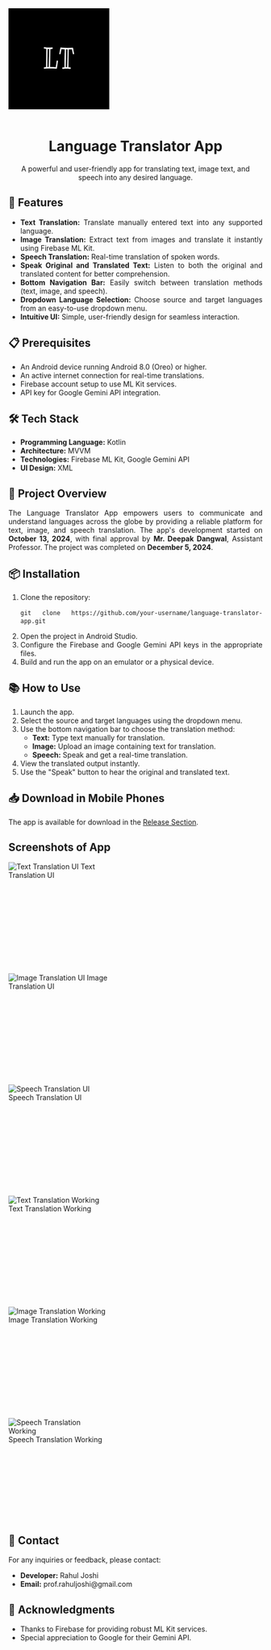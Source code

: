 <div>
    <img src="https://github.com/Rahul-JoshiG/Language-Translator/blob/master/app/src/main/res/drawable/logo.png" alt="App Image" align="center" style="height:200px;width:200px;"/>
</div>
<br>

<h1 style="text-align: center;">Language Translator App</h1>

<p style="text-align: center;">
    A powerful and user-friendly app for translating text, image text, and speech into any desired language.
</p>

<h2>🚀 Features</h2>
<ul style="text-align: justify;">
    <li><strong>Text Translation:</strong> Translate manually entered text into any supported language.</li>
    <li><strong>Image Translation:</strong> Extract text from images and translate it instantly using Firebase ML Kit.</li>
    <li><strong>Speech Translation:</strong> Real-time translation of spoken words.</li>
    <li><strong>Speak Original and Translated Text:</strong> Listen to both the original and translated content for better comprehension.</li>
    <li><strong>Bottom Navigation Bar:</strong> Easily switch between translation methods (text, image, and speech).</li>
    <li><strong>Dropdown Language Selection:</strong> Choose source and target languages from an easy-to-use dropdown menu.</li>
    <li><strong>Intuitive UI:</strong> Simple, user-friendly design for seamless interaction.</li>
</ul>

<h2>📋 Prerequisites</h2>
<ul style="text-align: justify;">
    <li>An Android device running Android 8.0 (Oreo) or higher.</li>
    <li>An active internet connection for real-time translations.</li>
    <li>Firebase account setup to use ML Kit services.</li>
    <li>API key for Google Gemini API integration.</li>
</ul>

<h2>🛠️ Tech Stack</h2>
<ul style="text-align: justify;">
    <li><strong>Programming Language:</strong> Kotlin</li>
    <li><strong>Architecture:</strong> MVVM</li>
    <li><strong>Technologies:</strong> Firebase ML Kit, Google Gemini API</li>
    <li><strong>UI Design:</strong> XML</li>
</ul>

<h2>📄 Project Overview</h2>
<p style="text-align: justify;">
    The Language Translator App empowers users to communicate and understand languages across the globe by providing a reliable platform for text, image, and speech translation. 
    The app's development started on <strong>October 13, 2024</strong>, with final approval by <strong>Mr. Deepak Dangwal</strong>, Assistant Professor. 
    The project was completed on <strong>December 5, 2024</strong>.
</p>

<h2>📦 Installation</h2>
<ol style="text-align: justify;">
    <li>Clone the repository:
        <pre><code>git clone https://github.com/your-username/language-translator-app.git</code></pre>
    </li>
    <li>Open the project in Android Studio.</li>
    <li>Configure the Firebase and Google Gemini API keys in the appropriate files.</li>
    <li>Build and run the app on an emulator or a physical device.</li>
</ol>

<h2>📚 How to Use</h2>
<ol style="text-align: justify;">
    <li>Launch the app.</li>
    <li>Select the source and target languages using the dropdown menu.</li>
    <li>Use the bottom navigation bar to choose the translation method:
        <ul>
            <li><strong>Text:</strong> Type text manually for translation.</li>
            <li><strong>Image:</strong> Upload an image containing text for translation.</li>
            <li><strong>Speech:</strong> Speak and get a real-time translation.</li>
        </ul>
    </li>
    <li>View the translated output instantly.</li>
    <li>Use the "Speak" button to hear the original and translated text.</li>
</ol>

<h2>📥 Download in Mobile Phones</h2>
<p>
    The app is available for download in the <a href="https://github.com/Rahul-JoshiG/Language-Translator/releases/tag/v1.4">Release Section</a>.
</p>


<h2>Screenshots of App</h2>

<div style="height:200px; width:200px; margin-bottom:20px;">
  <img src="https://github.com/user-attachments/assets/d1dfba03-ae05-4ea8-8821-c3e8fc5a0e69" 
       alt="Text Translation UI" style="height:100%; width:100%; object-fit:contain;">
  <caption>Text Translation UI</caption>
</div>

<div style="height:200px; width:200px; margin-bottom:20px;">
  <img src="https://github.com/user-attachments/assets/f64512d6-335a-4d1c-aed5-11cfc9120920" 
       alt="Image Translation UI" style="height:100%; width:100%; object-fit:contain;">
  <caption>Image Translation UI</caption>
</div>

<div style="height:200px; width:200px; margin-bottom:20px;">
  <img src="https://github.com/user-attachments/assets/a16197f4-0f86-4379-90a9-c9146a44c7d0" 
       alt="Speech Translation UI" style="height:100%; width:100%; object-fit:contain;">
  <caption>Speech Translation UI</caption>
</div>

<div style="height:200px; width:200px; margin-bottom:20px;">
  <img src="https://github.com/user-attachments/assets/89a37f59-f657-48a5-8615-83f86e07e710" 
       alt="Text Translation Working" style="height:100%; width:100%; object-fit:contain;">
  <caption>Text Translation Working</caption>
</div>

<div style="height:200px; width:200px; margin-bottom:20px;">
  <img src="https://github.com/user-attachments/assets/a2a0613c-ba3a-4508-a7ea-ea732553058e" 
       alt="Image Translation Working" style="height:100%; width:100%; object-fit:contain;">
  <caption>Image Translation Working</caption>
</div>

<div style="height:200px; width:200px; margin-bottom:20px;">
  <img src="https://github.com/user-attachments/assets/e7e51cbc-f54b-4749-b122-880bbfc90b69" 
       alt="Speech Translation Working" style="height:100%; width:100%; object-fit:contain;">
  <caption>Speech Translation Working</caption>
</div>


<h2>📧 Contact</h2>
<p style="text-align: justify;">
    For any inquiries or feedback, please contact:
    <ul>
        <li><strong>Developer:</strong> Rahul Joshi</li>
        <li><strong>Email:</strong> prof.rahuljoshi@gmail.com</li>
    </ul>

<h2>🎉 Acknowledgments</h2>
<ul style="text-align: justify;">
    <li>Thanks to Firebase for providing robust ML Kit services.</li>
    <li>Special appreciation to Google for their Gemini API.</li>
</ul>

[//]: # (<h2>📝 License</h2>)

[//]: # (<p>This project is licensed under the MIT License - see the <code>LICENSE</code> file for details.</p>)
